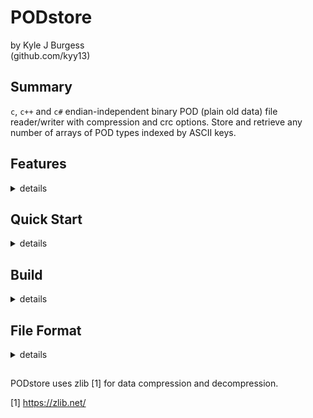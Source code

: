 # PODstore
by Kyle J Burgess<br>
(github.com/kyy13)

## Summary

`c`, `c++` and `c#` endian-independent binary POD (plain old data) file reader/writer with compression and crc options. Store and retrieve any number of arrays of POD types indexed by ASCII keys.

## Features

<details>
<summary>
details
</summary>

#### Data Types
* Store any number of arrays of POD types indexed by keys of 8-bit ASCII characters
    * 8-bit ASCII characters
    * 8-bit, 16-bit, 32-bit, or 64-bit unsigned integers
    * 8-bit, 16-bit, 32-bit, or 64-bit twos-complement signed integers
    * 32-bit, or 64-bit IEEE floating point numbers
* Individual array size is limited to 2^32 bytes

#### Data Validation
* Data types and sizes are validated on the host by providing the intended size and type of data when both storing and retrieving data.
* Corrupt files are reported on load.
* See **Checksum** for further data validation options.

#### Endian Independence
* Files keep track of the endianness they were saved in--allowing for optimal performance when writing and reading from a host with the same endianness.
* When a file is loaded into memory, the POD values are converted into the correct endianness for the host.
* Reading a file saved for an endianness that differs from the host will incur a small performance overhead.

#### Checksum
* Choose between no checksum, `adler32` checksum, or `crc32` checksum and a starting 32-bit checksum value when saving and/or loading a file.
* PODstore will automatically read and validate checksums on load.

#### Compression Level
* Choose betweening varying levels of compression based on `zlib`'s DEFLATE compression levels.

</details>

## Quick Start

<details>
<summary>
details
</summary>

#### Steps
1. Download the latest release from the *releases* page.
2. Drop the DLL into the root directory of your build folder.
3. If using `c#`, see the *wrappers* folder for the dll import wrapper.

</details>

## Build

<details>
<summary>
details
</summary>

#### Notes
* There are precompiled binaries available on the *releases* page.
* See the build scripts in the *scripts* folder for examples on how to build with cmake.<br>The scripts are setup to target `mingw-w64` for `64-bit windows`.

#### Requirements
1. A working `c++17` (or higher) compiler.
2. `CMake` version 3.7 or higher

#### Steps
1. Run cmake with DCMAKE_BUILD_TYPE=Release to generate the build files
2. Run make to compile

</details>

## File Format

<details>
<summary>
details
</summary>

<br>
All character types are stored in ASCII where the smallest byte corresponds to the left-most character.

#### HEADER
| byte(s) | value(s)
| --- | --- |
| `0...3` | *signature*<br>`PODS` |
| `4...7` | *endianness*<br>`LITE` little endian<br>`BIGE` big endian |
| `8...11` | *checksum*<br>`NONE` no checksum<br>`AD32` adler32 <br>`CR32` crc32 |
| `12...15` | *reserved* |

#### BODY
| byte(s) | value(s)
| --- | --- |
| `16...N` | DEFLATE compressed bytes of a contiguous array of data blocks.<br>See **BLOCK** |

#### TRAILER
| byte(s) | value(s)
| --- | --- |
| `None` or<br>`N+1...N+4` | If *checksum* is `NONE`, then the trailer checksum must be 0 bytes.<br>If *checksum* is `AD32` or `CR32`, then 4 bytes of 32-bit unsigned integer checksum stored in the endian order specified by *endianness*. The checksum is computed for the entire file except the **TRAILER** starting at a configurable value. |

#### BLOCK
| byte(s) | value(s)
| --- | --- |
| `0...3` | *key size*<br>32-bit unsigned integer stored in the endian order specified by *endianness*.<br>Represents the number of characters in the *key*. |
| `4...7` | *data size*<br>32-bit unsigned integer stored in the endian order specified by *endianness*.<br>Represents the number of values in *data*.<br>NOTE: This represents the number of values not the number of bytes.
| `8...11` | *data type*<br>32-bit unsigned integer stored in the endian order specified by *endianness*<br>`0x02000001` 8-bit ASCII character<br>`0x03000001` 8-bit UTF8 character<br>`0x00000001` 8-bit unsigned integer<br>`0x00000002` 16-bit unsigned integer<br>`0x00000004` 32-bit unsigned integer<br>`0x00000008` 64-bit unsigned integer<br>`0x00010001` 8-bit twos-complement signed integer<br>`0x00010002` 16-bit twos-complement signed integer<br>`0x00010004` 32-bit twos-complement signed integer<br>`0x00010008` 64-bit twos-complement signed integer<br>`0x01010004` 32-bit IEEE floating point number<br>`0x01010008` 64-bit IEEE floating point number |
| `12...X` | *key*<br>encoded as *key size* number of 8-bit ASCII characters.
| `X+1...Y` | *data*<br>encoded as *data size* number of values stored contiguously in an array where each value is stored in the endian order specified by *endianness*.
</details>


##

PODstore uses zlib [1] for data compression and decompression.

[1] https://zlib.net/
